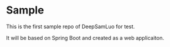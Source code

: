 # Sample
This is the first sample repo of DeepSamLuo for test.

It will be based on Spring Boot and created as a web applicaiton.
